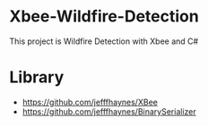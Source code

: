 # Xbee-Wildfire-Detection
This project is Wildfire Detection with Xbee and C#

# Library 
- https://github.com/jefffhaynes/XBee
- https://github.com/jefffhaynes/BinarySerializer
